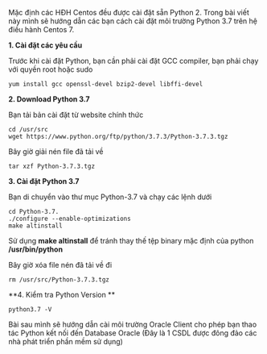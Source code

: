 Mặc định các HĐH Centos đều được cài đặt sẵn Python 2. Trong bài viết này mình sẽ hướng dẫn các bạn cách cài đặt môi trường Python 3.7 trên hệ điều hành Centos 7.

**1. Cài đặt các yêu cầu**

Trước khi cài đặt Python, bạn cần phải cài đặt GCC compiler, bạn phải chạy với quyền root hoặc sudo
```
yum install gcc openssl-devel bzip2-devel libffi-devel
```

**2. Download Python 3.7**

Bạn tải bản cài đặt từ website chính thức
```
cd /usr/src
wget https://www.python.org/ftp/python/3.7.3/Python-3.7.3.tgz
```

Bây giờ giải nén file đã tải về
```
tar xzf Python-3.7.3.tgz
```

**3. Cài đặt Python 3.7**

Bạn di chuyển vào thư mục Python-3.7 và chạy các lệnh dưới
```
cd Python-3.7.
./configure --enable-optimizations
make altinstall
```

Sử dụng **make altinstall** để tránh thay thế tệp binary mặc định của python **/usr/bin/python**

Bây giờ xóa file nén đã tải về đi
```
rm /usr/src/Python-3.7.3.tgz
```

**4. Kiểm tra Python Version **

```
python3.7 -V
```

Bài sau mình sẽ hướng dẫn cài môi trường Oracle Client cho phép bạn thao tác Python kết nối đến Database Oracle (Đây là 1 CSDL được đông đảo các nhà phát triển phần mềm sử dụng)